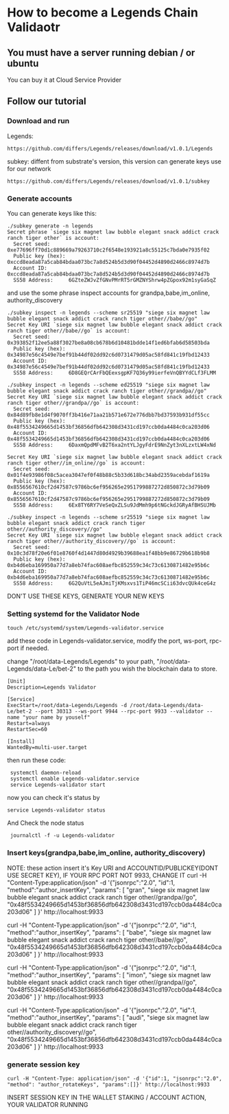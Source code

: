 # How to become a Legends Chain Validaotr

## You must have a server running debian / or ubuntu
You can buy it at Cloud Service Provider

## Follow our tutorial

### Download and run
Legends: 
```
https://github.com/differs/Legends/releases/download/v1.0.1/Legends
```
subkey: diffent from substrate's version, this version can generate keys use for our network

```
https://github.com/differs/Legends/releases/download/v1.0.1/subkey
```

### Generate accounts
You can generate keys like this:
```
./subkey generate -n legends 
Secret phrase `siege six magnet law bubble elegant snack addict crack ranch tiger other` is account:
  Secret seed:      0xe77696ff70d1c889669a79263710c2f6548e193921a8c55125c7bda0e7935f02
  Public key (hex): 0xccd8eada87a5cab84bdaa073bc7a8d524b5d3d90f04452d4890d2466c8974d7b
  Account ID:       0xccd8eada87a5cab84bdaa073bc7a8d524b5d3d90f04452d4890d2466c8974d7b
  SS58 Address:     6GZteZWJvZfGNvPMrRT5rGMZNYShrw4pZGpox92m1syGaSqZ
```
and use the some phrase inspect accounts for grandpa,babe,im_online, authority_discovery

```
./subkey inspect -n legends --scheme sr25519 "siege six magnet law bubble elegant snack addict crack ranch tiger other//babe//go"
Secret Key URI `siege six magnet law bubble elegant snack addict crack ranch tiger other//babe//go` is account:
  Secret seed:      0x393852f12ee5a88f3027be8a08cb678b6d10481bdde14f1ed6bfab6d58503bda
  Public key (hex): 0x34987e56c4549e7bef91b44df02dd92c6d0731479d05ac58fd841c19fbd12433
  Account ID:       0x34987e56c4549e7bef91b44df02dd92c6d0731479d05ac58fd841c19fbd12433
  SS58 Address:     6D8GEQrCArFbQEexsgpKF7Q36y99ierfeVnQBYYdCLf3FLMM
```

```
./subkey inspect -n legends --scheme ed25519 "siege six magnet law bubble elegant snack addict crack ranch tiger other//grandpa//go"
Secret Key URI `siege six magnet law bubble elegant snack addict crack ranch tiger other//grandpa//go` is account:
  Secret seed:      0x84d89fb8e1d4f9070ff3b416e71aa21b571e672e776dbb7bd37593b931df55cc
  Public key (hex): 0x48f5534249665d1453bf36856dfb642308d3431cd197ccb0da4484c0ca203d06
  Account ID:       0x48f5534249665d1453bf36856dfb642308d3431cd197ccb0da4484c0ca203d06
  SS58 Address:     6DaxmQpdMFvB2T6xa2ntYLJgyFdrE9NnZyt3nXLzxtLW4xNd
```

```./subkey inspect -n legends --scheme ed25519 "siege six magnet law bubble elegant snack addict crack ranch tiger other//im_online//go"
Secret Key URI `siege six magnet law bubble elegant snack addict crack ranch tiger other//im_online//go` is account:
  Secret seed:      0x01f4e93986f08c5acea3047ef0f48b88c5b33d618bc34abd2359acebdaf1619a
  Public key (hex): 0x8556567610cf2d47587c9786bc6ef956265e2951799887272d850872c3d79b09
  Account ID:       0x8556567610cf2d47587c9786bc6ef956265e2951799887272d850872c3d79b09
  SS58 Address:     6Ex8TY6RY7VeSeQxZLSu9JdMmh9p6tNGckdJGRyAfBHSUJMb
```

```
./subkey inspect -n legends --scheme sr25519 "siege six magnet law bubble elegant snack addict crack ranch tiger other//authority_discovery//go"
Secret Key URI `siege six magnet law bubble elegant snack addict crack ranch tiger other//authority_discovery//go` is account:
  Secret seed:      0x10c3d78f20e6f01e8760f4d1447d80d4929b39688ea1f48bb9e86729b618b9b8
  Public key (hex): 0xb4d6eba169950a77d7a8eb74fac608aefbc852559c34c73c6130871482e95b6c
  Account ID:       0xb4d6eba169950a77d7a8eb74fac608aefbc852559c34c73c6130871482e95b6c
  SS58 Address:     6G2QuVtL5eAJmiTjKMsxvs1TiP46mcSCii63dvcQUk4ceG4z
```

DON'T USE THESE KEYS, GENERATE YOUR NEW KEYS

### Setting systemd for the Validator Node
```
touch /etc/systemd/system/Legends-validator.service
```
add these code in Legends-validator.service, modify the port, ws-port, rpc-port if needed.

change "/root/data-Legends/Legends"  to your path, "/root/data-Legends/data-Le/bet-2" to the path you wish the blockchain data to store.

```
[Unit]
Description=Legends Validator

[Service]
ExecStart=/root/data-Legends/Legends -d /root/data-Legends/data-Le/bet-2 --port 30313 --ws-port 9944 --rpc-port 9933 --validator --name "your name by youself"
Restart=always
RestartSec=60

[Install]
WantedBy=multi-user.target
```

then run these code:
```
 systemctl daemon-reload 
 systemctl enable Legends-validator.service 
 service Legends-validator start
 ```

 now you can check it's status by
 ```
 service Legends-validator status
 ```

 And Check the node status
 ```
  journalctl -f -u Legends-validator
```


### Insert keys(grandpa,babe,im_online, authority_discovery)

NOTE: these action insert it's Key URI and ACCOUNTID/PUBLICKEY(DONT USE SECRET KEY), IF YOUR RPC PORT NOT 9933, CHANGE IT
curl -H "Content-Type:application/json" -d '{"jsonrpc":"2.0", "id":1, "method":"author_insertKey", "params": [  "gran",  "siege six magnet law bubble elegant snack addict crack ranch tiger other//grandpa//go",  "0x48f5534249665d1453bf36856dfb642308d3431cd197ccb0da4484c0ca203d06" ] }' http://localhost:9933

curl -H "Content-Type:application/json" -d '{"jsonrpc":"2.0", "id":1, "method":"author_insertKey", "params": [  "babe",  "siege six magnet law bubble elegant snack addict crack ranch tiger other//babe//go",  "0x48f5534249665d1453bf36856dfb642308d3431cd197ccb0da4484c0ca203d06" ] }' http://localhost:9933

curl -H "Content-Type:application/json" -d '{"jsonrpc":"2.0", "id":1, "method":"author_insertKey", "params": [  "imon",  "siege six magnet law bubble elegant snack addict crack ranch tiger other//grandpa//go",  "0x48f5534249665d1453bf36856dfb642308d3431cd197ccb0da4484c0ca203d06" ] }' http://localhost:9933

curl -H "Content-Type:application/json" -d '{"jsonrpc":"2.0", "id":1, "method":"author_insertKey", "params": [  "audi",  "siege six magnet law bubble elegant snack addict crack ranch tiger other//authority_discovery//go",  "0x48f5534249665d1453bf36856dfb642308d3431cd197ccb0da4484c0ca203d06" ] }' http://localhost:9933


### generate session key

```
curl -H "Content-Type: application/json" -d '{"id":1, "jsonrpc":"2.0", "method": "author_rotateKeys", "params":[]}' http://localhost:9933
```

INSERT SESSION KEY IN THE WALLET STAKING / ACCOUNT ACTION, YOUR VALIDATOR RUNNING